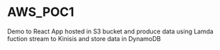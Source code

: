 # AWS_POC1
Demo to React App hosted in S3 bucket and produce data using Lamda fuction stream to Kinisis and store data in DynamoDB
